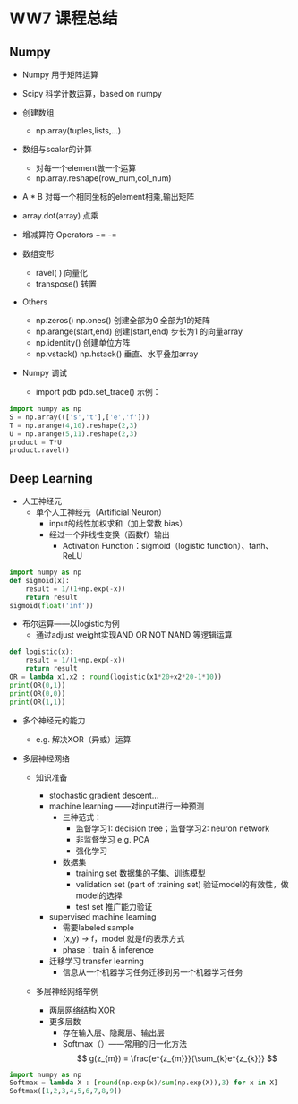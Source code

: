# WW7 课程总结

## Numpy

- Numpy 用于矩阵运算

- Scipy 科学计数运算，based on numpy

- 创建数组 

  - np.array(tuples,lists,...)

- 数组与scalar的计算

  - 对每一个element做一个运算
  - np.array.reshape(row_num,col_num)

- A * B 对每一个相同坐标的element相乘,输出矩阵

- array.dot(array) 点乘

- 增减算符 Operators += -=

- 数组变形

  - ravel( ) 向量化
  - transpose() 转置

- Others

  - np.zeros() np.ones() 创建全部为0 全部为1的矩阵
  - np.arange(start,end) 创建[start,end) 步长为1 的向量array
  - np.identity() 创建单位方阵
  - np.vstack() np.hstack() 垂直、水平叠加array

- Numpy 调试
  - import pdb pdb.set_trace()
  示例：
```python
import numpy as np
S = np.array((['s','t'],['e','f']))
T = np.arange(4,10).reshape(2,3)
U = np.arange(5,11).reshape(2,3)
product = T*U
product.ravel()
```

## Deep Learning

- 人工神经元
  - 单个人工神经元（Artificial Neuron）
    - input的线性加权求和（加上常数 bias）
    - 经过一个非线性变换（函数f）输出
      - Activation Function：sigmoid（logistic function）、tanh、ReLU
```python
import numpy as np
def sigmoid(x):
    result = 1/(1+np.exp(-x))
    return result
sigmoid(float('inf'))
```
- 布尔运算——以logistic为例
    - 通过adjust weight实现AND OR NOT NAND 等逻辑运算
```python
def logistic(x):
    result = 1/(1+np.exp(-x))
    return result
OR = lambda x1,x2 : round(logistic(x1*20+x2*20-1*10))
print(OR(0,1))
print(OR(0,0))
print(OR(1,1))
```
- 多个神经元的能力
  - e.g. 解决XOR（异或）运算

- 多层神经网络
  - 知识准备
    - stochastic gradient descent...
    - machine learning ——对input进行一种预测
      - 三种范式：
        - 监督学习1: decision tree；监督学习2: neuron network
        - 非监督学习 e.g. PCA
        - 强化学习
      - 数据集
        - training set 数据集的子集、训练模型
        - validation set (part of training set) 验证model的有效性，做model的选择
        - test set 推广能力验证
    - supervised machine learning
      - 需要labeled sample
      - (x,y) -> f，model 就是f的表示方式
      - phase：train & inference
    - 迁移学习 transfer learning
      - 信息从一个机器学习任务迁移到另一个机器学习任务
  - 多层神经网络举例

    - 两层网络结构 XOR
    - 更多层数
      - 存在输入层、隐藏层、输出层
      - Softmax（）——常用的归一化方法
$$
g(z_{m}) = \frac{e^{z_{m}}}{\sum_{k}e^{z_{k}}}
$$
```python
import numpy as np
Softmax = lambda X : [round(np.exp(x)/sum(np.exp(X)),3) for x in X]
Softmax([1,2,3,4,5,6,7,8,9])
```

